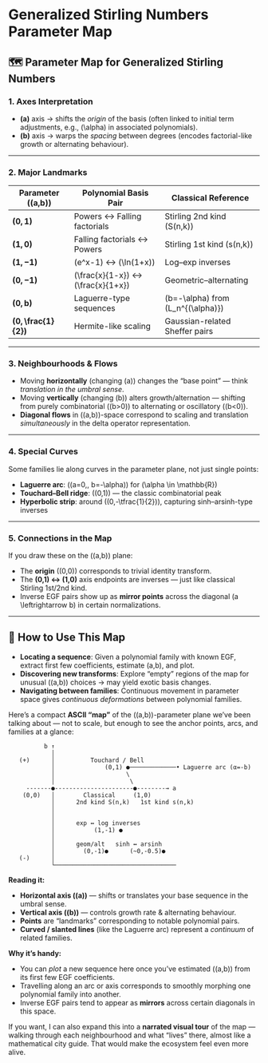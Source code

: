 # Generalized Stirling Numbers Parameter Map
## 🗺️ Parameter Map for Generalized Stirling Numbers

### 1. **Axes Interpretation**
- **\(a\)** axis → shifts the *origin* of the basis (often linked to initial term adjustments, e.g., \(\alpha\) in associated polynomials).
- **\(b\)** axis → warps the *spacing* between degrees (encodes factorial-like growth or alternating behaviour).

---

### 2. **Major Landmarks**

| Parameter \((a,b)\) | Polynomial Basis Pair | Classical Reference |
|---------------------|-----------------------|---------------------|
| **(0, 1)**   | Powers ↔ Falling factorials | Stirling 2nd kind \(S(n,k)\) |
| **(1, 0)**   | Falling factorials ↔ Powers | Stirling 1st kind \(s(n,k)\) |
| **(1, −1)**  | \(e^x-1\) ↔ \(\ln(1+x)\)    | Log–exp inverses |
| **(0, −1)**  | \(\frac{x}{1-x}\) ↔ \(\frac{x}{1+x}\) | Geometric–alternating |
| **(0, b)**   | Laguerre-type sequences     | \(b=-\alpha\) from \(L_n^{(\alpha)}\) |
| **(0, \frac{1}{2})** | Hermite-like scaling | Gaussian-related Sheffer pairs |

---

### 3. **Neighbourhoods & Flows**
- Moving **horizontally** (changing \(a\)) changes the “base point” — think *translation in the umbral sense*.
- Moving **vertically** (changing \(b\)) alters growth/alternation — shifting from purely combinatorial (\(b>0\)) to alternating or oscillatory (\(b<0\)).
- **Diagonal flows** in \((a,b)\)-space correspond to scaling and translation *simultaneously* in the delta operator representation.

---

### 4. **Special Curves**
Some families lie along curves in the parameter plane, not just single points:

- **Laguerre arc**: \((a=0,\, b=-\alpha)\) for \(\alpha \in \mathbb{R}\)
- **Touchard–Bell ridge**: \((0,1)\) — the classic combinatorial peak
- **Hyperbolic strip**: around \((0,-\tfrac{1}{2})\), capturing sinh–arsinh-type inverses

---

### 5. **Connections in the Map**
If you draw these on the \((a,b)\) plane:
- The **origin** \((0,0)\) corresponds to trivial identity transform.
- The **(0,1) ↔ (1,0)** axis endpoints are inverses — just like classical Stirling 1st/2nd kind.
- Inverse EGF pairs show up as **mirror points** across the diagonal \(a \leftrightarrow b\) in certain normalizations.

---

## 🌌 How to Use This Map
- **Locating a sequence**: Given a polynomial family with known EGF, extract first few coefficients, estimate \(a,b\), and plot.
- **Discovering new transforms**: Explore “empty” regions of the map for unusual \((a,b)\) choices → may yield exotic basis changes.
- **Navigating between families**: Continuous movement in parameter space gives *continuous deformations* between polynomial families.

Here’s a compact **ASCII “map”** of the \((a,b)\)-parameter plane we’ve been talking about — not to scale, but enough to see the anchor points, arcs, and families at a glance:

```
          b ↑
            │
   (+)      │          Touchard / Bell
            │              (0,1) ●─────────────• Laguerre arc (α=-b)
            │                    \
            │                     \
     -------●----------------------●--------→ a
    (0,0)   │        Classical     (1,0)
            │      2nd kind S(n,k)   1st kind s(n,k)
            │
            │
            │      exp ↔ log inverses
            │           (1,-1) ●
            │
            │      geom/alt   sinh ↔ arsinh
            │        (0,-1)●      (~0,-0.5)●
   (-)      │
            └──────────────────────────────────
```

**Reading it:**

- **Horizontal axis (\(a\))** — shifts or translates your base sequence in the umbral sense.
- **Vertical axis (\(b\))** — controls growth rate & alternating behaviour.
- **Points** are “landmarks” corresponding to notable polynomial pairs.
- **Curved / slanted lines** (like the Laguerre arc) represent a *continuum* of related families.

**Why it’s handy:**

- You can *plot* a new sequence here once you’ve estimated \((a,b)\) from its first few EGF coefficients.
- Travelling along an arc or axis corresponds to smoothly morphing one polynomial family into another.
- Inverse EGF pairs tend to appear as **mirrors** across certain diagonals in this space.

If you want, I can also expand this into a **narrated visual tour** of the map — walking through each neighbourhood and what “lives” there, almost like a mathematical city guide. That would make the ecosystem feel even more alive.
